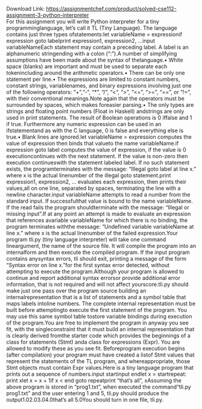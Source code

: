 Download Link: https://assignmentchef.com/product/solved-cse112-assignment-3-python-interpreter
<br>
For this assignment you will write Python interpreter for a tiny programminglanguage, let’s call it TL (Tiny Language). The language contains just three types ofstatements:let variableName = expressionif expression goto labelprint expression1, expression2, …input variableNameEach statement may contain a preceding label. A label is an alphanumeric stringending with a colon (“:”).A number of simplifying assumptions have been made about the syntax of thelanguage.• White space (blanks) are important and must be used to separate each tokenincluding around the arithmetic operators.• There can be only one statement per line.• The expressions are limited to constant numbers, constant strings, variablenames, and binary expressions involving just one of the following operators: “+”,“-“, “*”, “/”, “&lt;“, “&gt;”, “&lt;=”, “&gt;=”, “==”, or “!=”, with their conventional meanings.Note again that the operators must be surrounded by spaces, which makes foreasier parsing.• The only types are strings and floating point numbers (Float in Haskell) andstrings are only used in print statements. The result of Boolean operations is 0 iffalse and 1 if true. Furthermore any numeric expression can be used in an ifstatementand as with the C language, 0 is false and everything else is true.• Blank lines are ignored.let variableName = expression computes the value of expression then binds that valueto the name variableName.if expression goto label computes the value of expression, if the value is 0 executioncontinues with the next statement. If the value is non-zero then execution continueswith the statement labeled label. If no such statement exists, the programterminates with the message: “Illegal goto label at line x.” where x is the actual linenumber of the illegal goto statement.print expression1, expression2, … evaluates each expression, then prints their values,all on one line, separated by spaces, terminating the line with a newline character.input variableName attempts to read a number from the standard input. If successfulthat value is bound to the name variableName. If the read fails the program shouldterminate with the message: “Illegal or missing input”.If at any point an attempt is made to evaluate an expression that references avariable variableName for which there is no binding, the program terminates withthe message: “Undefined variable variableName at line x.” where x is the actual linenumber of the failed expression.Your program tli.py (tiny language interpreter) will take one command lineargument, the name of the source file. It will compile the program into an internalform and then execute the compiled program. If the input program contains anysyntax errors, tli should exit, printing a message of the form “Syntax error on line x.”for the first syntax error detected, without attempting to execute the program.Although your program is allowed to continue and report additional syntax errorsor provide additional error information, that is not required and will not affect yourscore.tli.py should make just one pass over the program source building an internalrepresentation that is a list of statements and a symbol table that maps labels intoline numbers. The complete internal representation must be built before attemptingto execute the first statement of the program. You may use this same symbol table tostore variable bindings during execution of the program.You are free to implement the program in anyway you see fit, with the singleconstraint that it must build an internal representation that is clearly derived fromthe starter code which provides the beginnings of a class for statements (Stmt) anda class for expressions (Expr). You are allowed to modify these as you see fit. Beforeprogram execution begins (after compilation) your program must have created a listof Stmt values that represent the statements of the TL program, and whereappropriate, those Stmt objects must contain Expr values.Here is a tiny language program that prints out a sequence of numbers.input startinput endlet x = startrepeat: print xlet x = x + 1if x &lt; end goto repeatprint “that’s all”, xAssuming the above program is stored in “prog1.txt”, when executed the command“tli.py prog1.txt” and the user entering 1 and 5, tli.py should produce the output1.02.03.04.0that’s all 5.0You should turn in one file, tli.py.